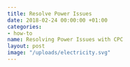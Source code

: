 ```yaml
---
title: Resolve Power Issues
date: 2018-02-24 00:00:00 +01:00
categories:
- how-to
name: Resolving Power Issues with CPC
layout: post
image: "/uploads/electricity.svg"
---
```


